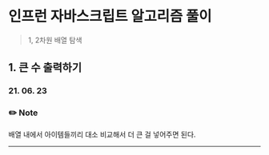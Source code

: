 # 인프런 자바스크립트 알고리즘 풀이

> 1, 2차원 배열 탐색

## 1. 큰 수 출력하기

### 21. 06. 23

### ✏️ Note

배열 내에서 아이템들끼리 대소 비교해서 더 큰 걸 넣어주면 된다.

---

</br>
